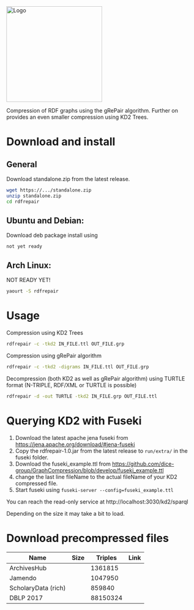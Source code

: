 <img src="https://github.com/dice-group/GraphCompression/blob/develop/logo.png" width="250" alt="Logo" align="middle">

Compression of RDF graphs using the gRePair algorithm. 
Further on provides an even smaller compression using KD2 Trees. 

# Download and install

## General
Download standalone.zip from the latest release. 
```bash
wget https://.../standalone.zip
unzip standalone.zip
cd rdfrepair
```

## Ubuntu and Debian: 
Download deb package install using 
```
not yet ready
```

## Arch Linux: 
NOT READY YET!
```bash
yaourt -S rdfrepair
```

# Usage

Compression using KD2 Trees
```bash
rdfrepair -c -tkd2 IN_FILE.ttl OUT_FILE.grp
```

Compression using gRePair algorithm
```bash
rdfrepair -c -tkd2 -digrams IN_FILE.ttl OUT_FILE.grp
```

Decompression (both KD2 as well as gRePair algorithm) using TURTLE format (N-TRIPLE, RDF/XML or TURTLE is possible)
```bash
rdfrepair -d -out TURTLE -tkd2 IN_FILE.grp OUT_FILE.ttl
```

# Querying KD2 with Fuseki

1. Download the latest apache jena fuseki from https://jena.apache.org/download/#jena-fuseki
2. Copy the rdfrepair-1.0.jar from the latest release to `run/extra/` in the fuseki folder. 
3. Download the fuseki_example.ttl from https://github.com/dice-group/GraphCompression/blob/develop/fuseki_example.ttl
4. change the last line fileName to the actual fileName of your KD2 compressed file. 
5. Start fuseki using `fuseki-server --config=fuseki_example.ttl` 

You can reach the read-only service at http://localhost:3030/kd2/sparql 

Depending on the size it may take a bit to load. 


# Download precompressed files
Name | Size | Triples | Link
------------ | ------------- | -------------  | -------------
ArchivesHub | | 1361815 | 
Jamendo | | 1047950 | 
ScholaryData (rich) | | 859840 |
DBLP 2017 | | 88150324 | 

